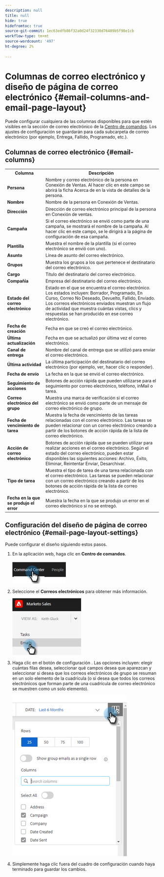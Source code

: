 ```yaml
---
description: null
title: null
hide: true
hidefromtoc: true
source-git-commit: 1ec63edfb86f32a0d24f32330d76489b5f90e1cb
workflow-type: tm+mt
source-wordcount: '497'
ht-degree: 2%

---
```


# Columnas de correo electrónico y diseño de página de correo electrónico {#email-columns-and-email-page-layout}

Puede configurar cualquiera de las columnas disponibles para que estén visibles en la sección de correo electrónico de la [Centro de comandos](/help/marketo/product-docs/marketo-sales-insight/actions/email/command-center/command-center-overview.md). Los ajustes de configuración se guardarán para cada subcarpeta de correo electrónico (por ejemplo, Entrega, Fallido, Programado, etc.).

## Columnas de correo electrónico {#email-columns}

<table> 
 <colgroup> 
  <col> 
  <col> 
 </colgroup> 
 <tbody> 
  <tr> 
   <th>Columna</th> 
   <th>Descripción</th> 
  </tr> 
  <tr> 
   <td><strong>Persona</td> 
   <td>Nombre y correo electrónico de la persona en Conexión de Ventas. Al hacer clic en este campo se abrirá la ficha Acerca de en la vista de detalles de la persona.</td> 
  </tr> 
  <tr> 
   <td><strong>Nombre</td> 
   <td>Nombre de la persona en Conexión de Ventas.</td> 
  </tr> 
  <tr> 
   <td><strong>Dirección</td> 
   <td>Dirección de correo electrónico principal de la persona en Conexión de ventas.</td> 
  </tr> 
  <tr> 
   <td><strong>Campaña</td> 
   <td>Si el correo electrónico se envió como parte de una campaña, se mostrará el nombre de la campaña. Al hacer clic en este campo, se le dirigirá a la página de configuración de esa campaña.</td> 
  </tr> 
  <tr> 
   <td><strong>Plantilla</td> 
   <td>Muestra el nombre de la plantilla (si el correo electrónico se envió con uno).</td> 
  </tr> 
  <tr> 
   <td><strong>Asunto</td> 
   <td>Línea de asunto del correo electrónico.</td> 
  </tr> 
  <tr> 
   <td><strong>Grupos</td> 
   <td>Muestra los grupos a los que pertenece el destinatario del correo electrónico.</td> 
  </tr> 
  <tr> 
   <td><strong>Cargo</td> 
   <td>Título del destinatario del correo electrónico.</td> 
  </tr> 
  <tr> 
   <td><strong>Compañía</td> 
   <td>Empresa del destinatario del correo electrónico.</td> 
  </tr> 
  <tr> 
   <td><strong>Estado del correo electrónico</td> 
   <td>Estado en el que se encuentra el correo electrónico. Los estados incluyen: Borrador, Programado, En Curso, Correo No Deseado, Devuelto, Fallido, Enviado. Los correos electrónicos enviados muestran un flujo de actividad que muestra cuántas vistas, clics y respuestas se han producido en ese correo electrónico.</td> 
  </tr> 
  <tr> 
   <td><strong>Fecha de creación</td> 
   <td>Fecha en que se creó el correo electrónico.</td> 
  </tr> 
  <tr> 
   <td><strong>Última actualización</td> 
   <td>Fecha en que se actualizó por última vez el correo electrónico.</td> 
  </tr> 
  <tr> 
   <td><strong>Canal de entrega</td> 
   <td>Nombre del canal de entrega que se utilizó para enviar el correo electrónico.</td> 
  </tr> 
  <tr> 
   <td><strong>Última actividad</td> 
   <td>La última participación del destinatario del correo electrónico (por ejemplo, ver, hacer clic o responder).</td> 
  </tr> 
  <tr> 
   <td><strong>Fecha de envío</td> 
   <td>La fecha en la que se envió el correo electrónico.</td> 
  </tr> 
  <tr> 
   <td><strong>Seguimiento de acciones</td> 
   <td>Botones de acción rápida que pueden utilizarse para el seguimiento por correo electrónico, teléfono, inMail o tarea.</td> 
  </tr> 
  <tr> 
   <td><strong>Correo electrónico del grupo</td> 
   <td>Muestra una marca de verificación si el correo electrónico se envió como parte de un mensaje de correo electrónico de grupo.</td> 
  </tr> 
  <tr> 
   <td><strong>Fecha de vencimiento de tarea</td> 
   <td>Muestra la fecha de vencimiento de las tareas relacionadas con el correo electrónico. Las tareas se pueden relacionar con un correo electrónico creando a partir de los botones de acción rápida de la lista de correo electrónico.</td> 
  </tr> 
  <tr> 
   <td><strong>Acción de correo electrónico</td> 
   <td>Botones de acción rápida que se pueden utilizar para realizar acciones en el correo electrónico. Según el estado del correo electrónico, pueden estar disponibles las siguientes acciones: Archivo, Éxito, Eliminar, Reintentar Enviar, Desarchivar.</td> 
  </tr> 
  <tr> 
   <td><strong>Tipo de tarea</td> 
   <td>Muestra el tipo de tarea de una tarea relacionada con el correo electrónico. Las tareas se pueden relacionar con un correo electrónico creando a partir de los botones de acción rápida de la lista de correo electrónico.</td> 
  </tr> 
  <tr> 
   <td><strong>Fecha en la que se produjo el error</td> 
   <td>Muestra la fecha en la que se produjo un error en el correo electrónico si no se entregó.</td> 
  </tr> 
 </tbody> 
</table>

## Configuración del diseño de página de correo electrónico {#email-page-layout-settings}

Puede configurar el diseño siguiendo estos pasos.

1. En la aplicación web, haga clic en **Centro de comandos**.

   ![](assets/email-columns-and-email-page-layout-1.png)

1. Seleccione el **Correos electrónicos** para obtener más información.

   ![](assets/email-columns-and-email-page-layout-2.png)

1. Haga clic en el botón de configuración . Las opciones incluyen: elegir cuántas filas desea, seleccionar qué campos desea que aparezcan y seleccionar si desea que los correos electrónicos de grupo se resuman en un solo elemento de la cuadrícula (o si desea que todos los correos electrónicos que forman parte de una cuadrícula de correo electrónico se muestren como un solo elemento).

   ![](assets/email-columns-and-email-page-layout-3.png)

1. Simplemente haga clic fuera del cuadro de configuración cuando haya terminado para guardar los cambios.
